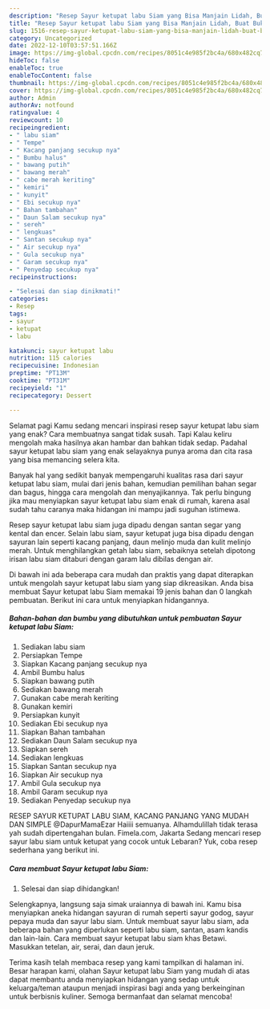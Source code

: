```yaml
---
description: "Resep Sayur ketupat labu Siam yang Bisa Manjain Lidah, Buat Buka Puasa}"
title: "Resep Sayur ketupat labu Siam yang Bisa Manjain Lidah, Buat Buka Puasa}"
slug: 1516-resep-sayur-ketupat-labu-siam-yang-bisa-manjain-lidah-buat-buka-puasa
category: Uncategorized
date: 2022-12-10T03:57:51.166Z
image: https://img-global.cpcdn.com/recipes/8051c4e985f2bc4a/680x482cq70/sayur-ketupat-labu-siam-foto-resep-utama.jpg
hideToc: false
enableToc: true
enableTocContent: false
thumbnail: https://img-global.cpcdn.com/recipes/8051c4e985f2bc4a/680x482cq70/sayur-ketupat-labu-siam-foto-resep-utama.jpg
cover: https://img-global.cpcdn.com/recipes/8051c4e985f2bc4a/680x482cq70/sayur-ketupat-labu-siam-foto-resep-utama.jpg
author: Admin
authorAv: notfound
ratingvalue: 4
reviewcount: 10
recipeingredient:
- " labu siam"
- " Tempe"
- " Kacang panjang secukup nya"
- " Bumbu halus"
- " bawang putih"
- " bawang merah"
- " cabe merah keriting"
- " kemiri"
- " kunyit"
- " Ebi secukup nya"
- " Bahan tambahan"
- " Daun Salam secukup nya"
- " sereh"
- " lengkuas"
- " Santan secukup nya"
- " Air secukup nya"
- " Gula secukup nya"
- " Garam secukup nya"
- " Penyedap secukup nya"
recipeinstructions:

- "Selesai dan siap dinikmati!"
categories:
- Resep
tags:
- sayur
- ketupat
- labu

katakunci: sayur ketupat labu 
nutrition: 115 calories
recipecuisine: Indonesian
preptime: "PT13M"
cooktime: "PT31M"
recipeyield: "1"
recipecategory: Dessert

---
```



Selamat pagi Kamu sedang mencari inspirasi resep sayur ketupat labu siam yang enak? Cara membuatnya sangat tidak susah. Tapi Kalau keliru mengolah maka hasilnya akan hambar dan bahkan tidak sedap. Padahal sayur ketupat labu siam yang enak selayaknya punya aroma dan cita rasa yang bisa memancing selera kita.


Banyak hal yang sedikit banyak mempengaruhi kualitas rasa dari sayur ketupat labu siam, mulai dari jenis bahan, kemudian pemilihan bahan segar dan bagus, hingga cara mengolah dan menyajikannya. Tak perlu bingung jika mau menyiapkan sayur ketupat labu siam enak di rumah, karena asal sudah tahu caranya maka hidangan ini mampu jadi suguhan istimewa.

Resep sayur ketupat labu siam juga dipadu dengan santan segar yang kental dan encer. Selain labu siam, sayur ketupat juga bisa dipadu dengan sayuran lain seperti kacang panjang, daun melinjo muda dan kulit melinjo merah. Untuk menghilangkan getah labu siam, sebaiknya setelah dipotong irisan labu siam ditaburi dengan garam lalu dibilas dengan air.


Di bawah ini ada beberapa cara mudah dan praktis yang dapat diterapkan untuk mengolah sayur ketupat labu siam yang siap dikreasikan. Anda bisa membuat Sayur ketupat labu Siam memakai 19 jenis bahan dan 0 langkah pembuatan. Berikut ini cara untuk menyiapkan hidangannya.

<!--inarticleads1-->

##### Bahan-bahan dan bumbu yang dibutuhkan untuk pembuatan Sayur ketupat labu Siam:

1. Sediakan  labu siam
1. Persiapkan  Tempe
1. Siapkan  Kacang panjang secukup nya
1. Ambil  Bumbu halus
1. Siapkan  bawang putih
1. Sediakan  bawang merah
1. Gunakan  cabe merah keriting
1. Gunakan  kemiri
1. Persiapkan  kunyit
1. Sediakan  Ebi secukup nya
1. Siapkan  Bahan tambahan
1. Sediakan  Daun Salam secukup nya
1. Siapkan  sereh
1. Sediakan  lengkuas
1. Siapkan  Santan secukup nya
1. Siapkan  Air secukup nya
1. Ambil  Gula secukup nya
1. Ambil  Garam secukup nya
1. Sediakan  Penyedap secukup nya


RESEP SAYUR KETUPAT LABU SIAM, KACANG PANJANG YANG MUDAH DAN SIMPLE @DapurMamaEzar Haiiii semuanya. Alhamdulillah tidak terasa yah sudah dipertengahan bulan. Fimela.com, Jakarta Sedang mencari resep sayur labu siam untuk ketupat yang cocok untuk Lebaran? Yuk, coba resep sederhana yang berikut ini. 

<!--inarticleads2-->

##### Cara membuat Sayur ketupat labu Siam:


1. Selesai dan siap dihidangkan!

Selengkapnya, langsung saja simak uraiannya di bawah ini. Kamu bisa menyiapkan aneka hidangan sayuran di rumah seperti sayur godog, sayur pepaya muda dan sayur labu siam. Untuk membuat sayur labu siam, ada beberapa bahan yang diperlukan seperti labu siam, santan, asam kandis dan lain-lain. Cara membuat sayur ketupat labu siam khas Betawi. Masukkan tetelan, air, serai, dan daun jeruk. 

Terima kasih telah membaca resep yang kami tampilkan di halaman ini. Besar harapan kami, olahan Sayur ketupat labu Siam yang mudah di atas dapat membantu anda menyiapkan hidangan yang sedap untuk keluarga/teman ataupun menjadi inspirasi bagi anda yang berkeinginan untuk berbisnis kuliner. Semoga bermanfaat dan selamat mencoba!

